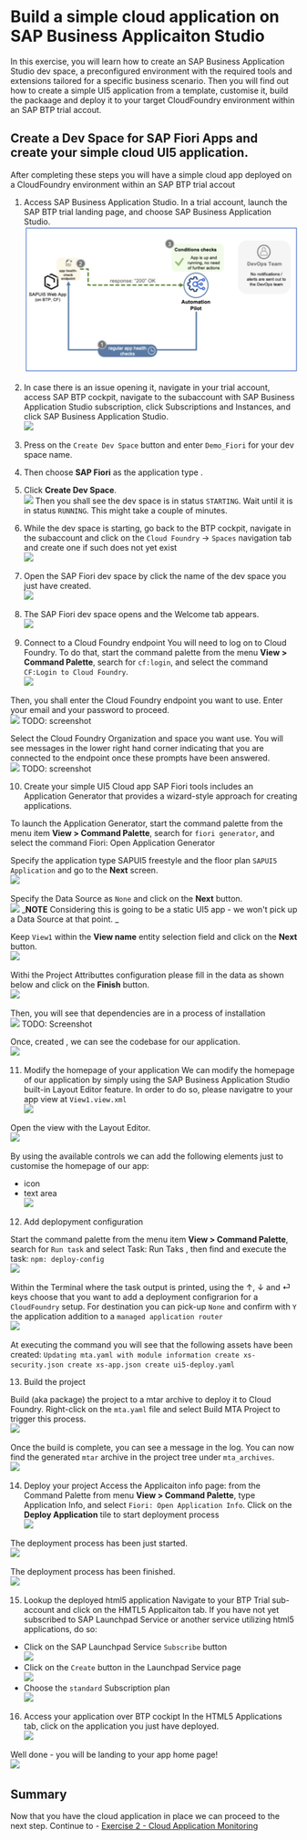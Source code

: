 # Build a simple cloud application on SAP Business Applicaiton Studio

In this exercise, you will learn how to create an SAP Business Application Studio dev space, a preconfigured environment with the required tools and extensions tailored for a specific business scenario. Then you will find out how to create a simple UI5 application from a template, customise it, build the packaage and deploy it to your target CloudFoundry environment within an SAP BTP trial accout. 

## Create a Dev Space for SAP Fiori Apps and create your simple cloud UI5 application.

After completing these steps you will have a simple cloud app deployed on a CloudFoundry environment within an SAP BTP trial accout

1.	Access SAP Business Application Studio.
In a trial account, launch the SAP BTP trial landing page, and choose SAP Business Application Studio.
<br>![](/exercises/1/images/01_01.png)

2. In case there is an issue opening it, navigate in your trial account, access SAP BTP cockpit, navigate to the subaccount with SAP Business Application Studio subscription, click Subscriptions and Instances, and click SAP Business Application Studio.
<br>![](images/0_2.png)

3. Press on the `Create Dev Space` button and enter `Demo_Fiori` for your dev space name. 

4. Then choose **SAP Fiori** as the application type . 

5. Click **Create Dev Space**.
<br>![](images/0_4.png)
Then you shall see the dev space is in status `STARTING`. Wait until it is in status `RUNNING`. This might take a couple of minutes.

6. While the dev space is starting, go back to the BTP cockpit, navigate in the subaccount and click on the `Cloud Foundry` -> `Spaces` navigation tab and create one if such does not yet exist
<br>![](images/0_4_1.png)

7. Open the SAP Fiori dev space by click the name of the dev space you just have created.
<br>![](images/0_5.png)

8. The SAP Fiori dev space opens and the Welcome tab appears.
<br>![](images/0_6.png)


9. Connect to a Cloud Foundry endpoint
You will need to log on to Cloud Foundry. To do that, start the command palette from the menu **View > Command Palette**, search for `cf:login`, and select the command `CF:Login to Cloud Foundry`.
<br>![](images/0_7.png)

Then, you shall enter the Cloud Foundry endpoint you want to use. Enter your email and your password to proceed.
<br>![](images/0_8.png)
TODO: screenshot

Select the Cloud Foundry Organization and space you want use. You will see messages in the lower right hand corner indicating that you are connected to the endpoint once these prompts have been answered.
<br>![](images/0_9.png)
TODO: screenshot

10. Create your simple UI5 Cloud app 
SAP Fiori tools includes an Application Generator that provides a wizard-style approach for creating applications.

To launch the Application Generator, start the command palette from the menu item **View > Command Palette**, search for `fiori generator`, and select the command Fiori: Open Application Generator

Specify the application type SAPUI5 freestyle and the floor plan `SAPUI5 Application` and go to the **Next** screen.
<br>![](images/0_10.png)

Specify the Data Source as `None` and click on the **Next** button. 
<br>![](images/0_11.png)
_**NOTE** Considering this is going to be a static UI5 app - we won't pick up a Data Source at that point. _

Keep `View1` within the **View name** entity selection field and click on the **Next** button. 
<br>![](images/0_12.png)

Withi the Project Attributtes configuration please fill in the data as shown below and click on the **Finish** button. 
<br>![](images/0_13.png)

Then, you will see that dependencies are in a process of installation
<br>![](images/0_14.png)
TODO: Screenshot

Once, created , we can see the codebase for our application. 
<br>![](images/0_15.png)

11. Modify the homepage of your application 
We can modify the homepage of our application by simply using the SAP Business Application Studio built-in Layout Editor feature. In order to do so, please navigatre to your app view at `View1.view.xml` 
<br>![](images/0_16.png)

Open the view with the  Layout Editor. 
<br>![](images/0_17.png)

By using the available controls we can add the following elements just to customise the homepage of our app: 
- icon 
- text area 
<br>![](images/0_18.png)

12. Add deplopyment configuration

Start the command palette from the menu item **View > Command Palette**, search for `Run task` and select Task: Run Taks , then find and execute the task: `npm: deploy-config`
<br>![](/exercises/0/images/0_19.png)

Within the Terminal where the task output is printed, using the ↑, ↓ and ⏎ keys choose that you want to add a deployment configrarion for a `CloudFoundry` setup. For destination you can pick-up `None` and confirm with `Y` the application addition to a `managed application router`
<br>![](images/0_20.png)

At executing the command you will see that the following assets have been created: 
`Updating mta.yaml with module information
   create xs-security.json
   create xs-app.json
   create ui5-deploy.yaml` 

13. Build the project

Build (aka package) the project to a mtar archive to deploy it to Cloud Foundry. Right-click on the `mta.yaml` file and select Build MTA Project to trigger this process.
<br>![](images/0_21.png)

Once the build is complete, you can see a message in the log. You can now find the generated `mtar` archive in the project tree under `mta_archives`.
<br>![](images/0_22.png)

14. Deploy your project 
Access the Applicaiton info page: from the Command Palette from menu **View > Command Palette**, type Application Info, and select `Fiori: Open Application Info`. Click on the **Deploy Application** tile to start deployment process
<br>![](images/0_23.png)

The deployment process has been just started.
<br>![](images/0_24.png)

The deployment process has been  finished.
<br>![](images/0_25.png)

15. Lookup the deployed html5 application
Navigate to your BTP Trial sub-account and click on the HMTL5 Applicaiton tab. If you have not yet subscribed to SAP Launchpad Service or another service utilizing html5 applications, do so:

- Click on the SAP Launchpad Service `Subscribe` button
<br>![](images/0_28.png)
- Click on the `Create` button in the Launchpad Service page
<br>![](images/0_29.png)
- Choose the `standard` Subscription plan
<br> ![](images/0_30.png)


16. Access your application over BTP cockipt 
In the HTML5 Applications tab, click on the application you just have deployed.
<br>![](images/0_26.png)

Well done - you will be landing to your app home page!
<br>![](images/0_27.png)


## Summary

Now that you have the cloud application in place we can proceed to the next step.
Continue to - [Exercise 2 - Cloud Application Monitoring](../1/README.md)
